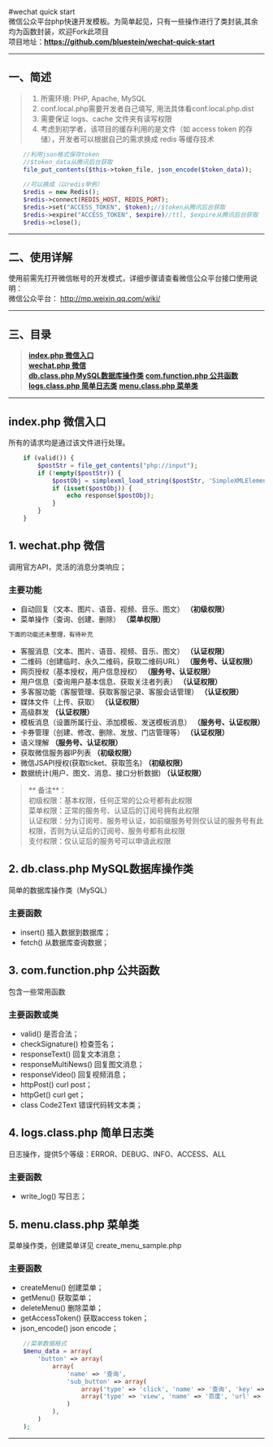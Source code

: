 #wechat quick start  
微信公众平台php快速开发模板。为简单起见，只有一些操作进行了类封装,其余均为函数封装，欢迎Fork此项目  
项目地址：**https://github.com/bluestein/wechat-quick-start**

---

## 一、简述
> 1. 所需环境: PHP, Apache, MySQL  
> 2. conf.local.php需要开发者自己填写, 用法具体看conf.local.php.dist
> 3. 需要保证 logs、cache 文件夹有读写权限
> 4. 考虑到初学者，该项目的缓存利用的是文件（如 access token 的存储），开发者可以根据自己的需求换成 redis 等缓存技术  

```php
    //利用json格式保存token
    //$token_data从腾讯后台获取
    file_put_contents($this->token_file, json_encode($token_data));
    
    //可以换成（以redis举例）
    $redis = new Redis();
    $redis->connect(REDIS_HOST, REDIS_PORT);
    $redis->set("ACCESS_TOKEN", $token);//$token从腾讯后台获取
    $redis->expire("ACCESS_TOKEN", $expire)//ttl, $expire从腾讯后台获取
    $redis->close();    
```
---

## 二、使用详解
使用前需先打开微信帐号的开发模式，详细步骤请查看微信公众平台接口使用说明：  
微信公众平台： http://mp.weixin.qq.com/wiki/

---

## 三、目录
> **[index.php 微信入口](#user-content-indexphp-微信入口)**  
> **[wechat.php 微信](#user-content-1-wechatphp-微信)**  
> **[db.class.php MySQL数据库操作类](#user-content-2-dbclassphp-mysql数据库操作类)**
> **[com.function.php 公共函数](#user-content-3-comfunctionphp-公共函数)**  
> **[logs.class.php 简单日志类](#user-content-4-logsclassphp-简单日志类)**
> **[menu.class.php 菜单类](#user-content-5-menuclassphp-菜单类)**

---

## index.php 微信入口
所有的请求均是通过该文件进行处理。
```php
    if (valid()) {
        $postStr = file_get_contents("php://input");
        if (!empty($postStr)) {
            $postObj = simplexml_load_string($postStr, 'SimpleXMLElement', LIBXML_NOCDATA);
            if (isset($postObj)) {
                echo response($postObj);
            }
        }
    }
```

## 1. wechat.php 微信
调用官方API，灵活的消息分类响应；

### 主要功能
- 自动回复（文本、图片、语音、视频、音乐、图文） **（初级权限）**
- 菜单操作（查询、创建、删除） **（菜单权限）**

```bash
下面的功能还未整理，有待补充
```
- 客服消息（文本、图片、语音、视频、音乐、图文） **（认证权限）**
- 二维码（创建临时、永久二维码，获取二维码URL） **（服务号、认证权限）**
- 网页授权（基本授权，用户信息授权） **（服务号、认证权限）**
- 用户信息（查询用户基本信息、获取关注者列表） **（认证权限）**
- 多客服功能（客服管理、获取客服记录、客服会话管理） **（认证权限）**
- 媒体文件（上传、获取） **（认证权限）**
- 高级群发 **（认证权限）**
- 模板消息（设置所属行业、添加模板、发送模板消息） **（服务号、认证权限）**
- 卡券管理（创建、修改、删除、发放、门店管理等） **（认证权限）**
- 语义理解 **（服务号、认证权限）**
- 获取微信服务器IP列表 **（初级权限）**  
- 微信JSAPI授权(获取ticket、获取签名) **（初级权限）**  
- 数据统计(用户、图文、消息、接口分析数据) **（认证权限）**

> ** 备注**：  
> 初级权限：基本权限，任何正常的公众号都有此权限  
> 菜单权限：正常的服务号、认证后的订阅号拥有此权限  
> 认证权限：分为订阅号、服务号认证，如前缀服务号则仅认证的服务号有此权限，否则为认证后的订阅号、服务号都有此权限  
> 支付权限：仅认证后的服务号可以申请此权限

## 2. db.class.php MySQL数据库操作类
简单的数据库操作类（MySQL）

### 主要函数
- insert() 插入数据到数据库；
- fetch() 从数据库查询数据；

## 3. com.function.php 公共函数
包含一些常用函数

### 主要函数或类
- valid() 是否合法；
- checkSignature() 检查签名；
- responseText() 回复文本消息；
- responseMultiNews() 回复图文消息；
- responseVideo() 回复视频消息；
- httpPost() curl post；
- httpGet() curl get；
- class Code2Text 错误代码转文本类；

## 4. logs.class.php 简单日志类
日志操作，提供5个等级：ERROR、DEBUG、INFO、ACCESS、ALL

### 主要函数
- write_log() 写日志；

## 5. menu.class.php 菜单类
菜单操作类，创建菜单详见 create_menu_sample.php

### 主要函数
- createMenu() 创建菜单；
- getMenu() 获取菜单；
- deleteMenu() 删除菜单；
- getAccessToken() 获取access token；
- json_encode() json encode；  

```php
    //菜单数据格式
    $menu_data = array(
        'button' => array(
            array(
                'name' => '查询',
                'sub_button' => array(
                    array('type' => 'click', 'name' => '查询', 'key' => 'MENU_CX'),
                    array('type' => 'view', 'name' => '百度', 'url' => 'http://www.baidu.com'),
                )
            ),
        )
    );
```  
---
